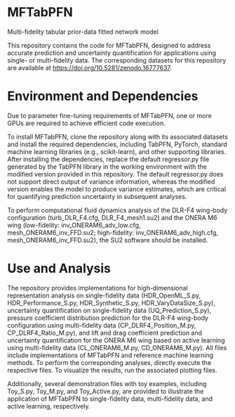 # MFTabPFN
Multi-fidelity tabular prior-data fitted network model

This repository contains the code for MFTabPFN, designed to address accurate prediction and uncertainty quantification for applications using single- or multi-fidelity data. The corresponding datasets for this repository are available at https://doi.org/10.5281/zenodo.16777637.

# Environment and Dependencies
Due to parameter fine-tuning requirements of MFTabPFN, one or more GPUs are required to achieve efficient code execution.

To install MFTabPFN, clone the repository along with its associated datasets and install the required dependencies, including TabPFN, PyTorch, standard machine learning libraries (e.g., scikit-learn), and other supporting libraries. After installing the dependencies, replace the default regressor.py file generated by the TabPFN library in the working environment with the modified version provided in this repository. The default regressor.py does not support direct output of variance information, whereas the modified version enables the model to produce variance estimates, which are critical for quantifying prediction uncertainty in subsequent analyses.   

To perform computational fluid dynamics analysis of the DLR-F4 wing-body configuration (turb_DLR_F4.cfg, DLR_F4_mesh1.su2) and the ONERA M6 wing (low-fidelity: inv_ONERAM6_adv_low.cfg, mesh_ONERAM6_inv_FFD.su2; high-fidelity: inv_ONERAM6_adv_high.cfg, mesh_ONERAM6_inv_FFD.su2), the SU2 software should be installed.
# Use and Analysis
The repository provides implementations for high-dimensional representation analysis on single-fidelity data (HDR_OpenML_S.py, HDR_Performance_S.py, HDR_Synthetic_S.py, HDR_VaryDataSize_S.py), uncertainty quantification on single-fidelity data (UQ_Prediction_S.py), pressure coefficient distribution prediction for the DLR-F4 wing-body configuration using multi-fidelity data (CP_DLRF4_Position_M.py, CP_DLRF4_Ratio_M.py), and lift and drag coefficient prediction and uncertainty quantification for the ONERA M6 wing based on active learning using multi-fidelity data (CL_ONERAM6_M.py, CD_ONERAM6_M.py). All files include implementations of MFTabPFN and reference machine learning methods. To perform the corresponding analyses, directly execute the respective files. To visualize the results, run the associated plotting files.

Additionally, several demonstration files with toy examples, including Toy_S.py, Toy_M.py, and Toy_Active.py, are provided to illustrate the application of MFTabPFN to single-fidelity data, multi-fidelity data, and active learning, respectively.

